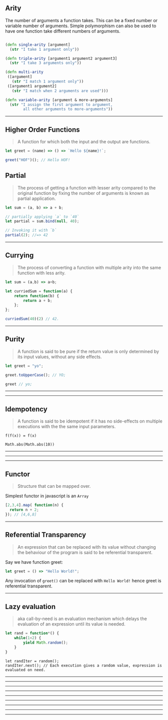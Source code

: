 ## Arity
  The number of arguments a function takes.  This can be a fixed number or variable number of arguments.  Simple polymorphism can also be used to have one function take different numbers of arguments.

```clojure

(defn single-arity [argument]
  (str "I take 1 argument only"))

(defn triple-arity [argument1 argument2 argument3]
  (str "I take 3 arguments only"))

(defn multi-arity
 ([argument]
   (str "I match 1 argument only"))
 ([argument1 argument2]
   (str "I match when 2 arguments are used")))

(defn variable-arity [argument & more-arguments]
  (str "I assign the first argument to argument,
        all other arguments to more-arguments"))
```
---

## Higher Order Functions
> A function for which both the input and the output are functions.

```js
let greet = (name) => () => `Hello ${name}!`;
```

```js
greet("HOF")(); // Hello HOF!
```

## Partial
> The process of getting a function with lesser arity compared to the original
function by fixing the number of arguments is known as partial application.

```js
let sum = (a, b) => a + b;

// partially applying `a` to `40`
let partial = sum.bind(null, 40);

// Invoking it with `b`
partial(2); //=> 42
```

---

## Currying
> The process of converting a function with multiple arity into the same function with less arity.

```js
let sum = (a,b) => a+b;

let curriedSum = function(a) {
    return function(b) {
        return a + b;
    };
};

curriedSum(40)(2) // 42.
```

---

## Purity
> A function is said to be pure if the return value is only determined by its
input values, without any side effects.

```js
let greet = "yo";

greet.toUpperCase(); // YO;

greet // yo;
```
---

<!-- ## Side effects -->

---

## Idempotency
> A function is said to be idempotent if it has no side-effects on multiple
executions with the the same input parameters.

`f(f(x)) = f(x)`

`Math.abs(Math.abs(10))`

---

<!-- ## Contracts -->

---

<!-- ## Guarded Functions -->

---


## Functor
> Structure that can be mapped over.

Simplest functor in javascript is an `Array`

```js
[2,3,4].map( function(n) {
  return n + 2;
}); // [4,6,8]
```
---

## Referential Transparency

> An expression that can be replaced with its value without changing the
behaviour of the program is said to be referential transparent.

Say we have function greet:

```js
let greet = () => "Hello World!";
```

Any invocation of `greet()` can be replaced with `Hello World!` hence greet is
referential transparent.

---

## Lazy evaluation
> aka call-by-need is an evaluation mechanism which delays the evaluation of an expression until its value is needed.

```js
let rand = function*() {
    while(1<2) {
        yield Math.random();
    }
}
```
```
let randIter = random();
randIter.next(); // Each execution gives a random value, expression is evaluated on need.
```
---

<!-- ## Monoid -->

---

<!-- ## Monad -->

---

<!-- ## Comonad -->
---

<!-- ## Applicative Functor -->

---


<!-- ## Morphism -->

---

<!-- ## Setoid -->

---

<!-- ## Semigroup -->

---

<!-- ## Chain -->
---
